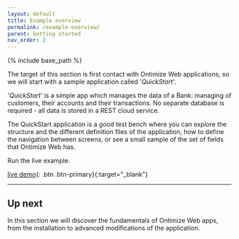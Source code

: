 ```yaml
---
layout: default
title: Example overview
permalink: /example-overview/
parent: Getting started
nav_order: 2
---
```


{% include base_path %}

The target of this section is first contact with Ontimize Web applications, so we will start with a sample application called '*QuickStart*'.


'*QuickStart'* is a simple app which manages the data of a Bank: managing of customers, their accounts and their transactions. No separate database is required - all data is stored in a REST cloud service.

The QuickStart application is a good test bench where you can explore the structure and the different definition files of the application, how to define the navigation between screens, or see a small sample of the set of fields that Ontimize Web has.

Run the live example.


[<i class="fa fa-play"></i> live demo](https://ontimizeweb.github.io/ontimize-web-ngx-quickstart){: .btn .btn-primary}{:target="_blank"}

<!--
<div><a href="https://ontimizeweb.github.io/ontimize-web-ngx-quickstart" target="_blank" class="btn btn--success">
    <i class="fa fa-play black-icon"></i>
    live demo</a></div>
-->
---

## Up next

In this section we will discover the fundamentals of Ontimize Web apps, from the installation to advanced modifications of the application.